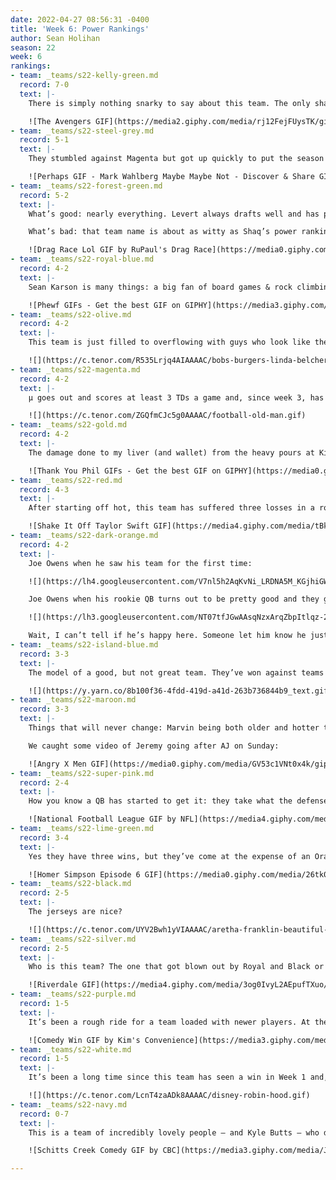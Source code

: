 ```yaml
---
date: 2022-04-27 08:56:31 -0400
title: 'Week 6: Power Rankings'
author: Sean Holihan
season: 22
week: 6
rankings:
- team: _teams/s22-kelly-green.md
  record: 7-0
  text: |-
    There is simply nothing snarky to say about this team. The only shade to throw is at all the other captains and QBs for allowing the DCGFFL’s version of the Avengers to get assembled right in front of them.

    ![The Avengers GIF](https://media2.giphy.com/media/rj12FejFUysTK/giphy.gif?cid=790b761170144134eff02cff1718724a1f709ee84786f116&rid=giphy.gif&ct=g)
- team: _teams/s22-steel-grey.md
  record: 5-1
  text: |-
    They stumbled against Magenta but got up quickly to put the season back on track with a win against Easy Lei. With three games left against .500 or below teams, could Buns of Steel find itself coasting into a playoff bye and maybe a fun rematch of Waggoner v. Hunt?

    ![Perhaps GIF - Mark Wahlberg Maybe Maybe Not - Discover & Share GIFs](https://c.tenor.com/XrngRMJ-R14AAAAd/mark-wahlberg-maybe.gif)
- team: _teams/s22-forest-green.md
  record: 5-2
  text: |-
    What’s good: nearly everything. Levert always drafts well and has put together a solid team. I could watch Holleran sling submarine passes to Ocho all day long.

    What’s bad: that team name is about as witty as Shaq’s power rankings.

    ![Drag Race Lol GIF by RuPaul's Drag Race](https://media0.giphy.com/media/QB3dLc8E0J8uSv6L3s/giphy.gif?cid=790b7611afe8b0d001e13c56a07444cf782416627db77e97&rid=giphy.gif&ct=g)
- team: _teams/s22-royal-blue.md
  record: 4-2
  text: |-
    Sean Karson is many things: a big fan of board games & rock climbing, a nice guy, a very angry dodgeball player, and incredibly happy Oriya is back taking snaps behind center.

    ![Phewf GIFs - Get the best GIF on GIPHY](https://media3.giphy.com/media/EDt1m8p5hqXG8/giphy.gif)
- team: _teams/s22-olive.md
  record: 4-2
  text: |-
    This team is just filled to overflowing with guys who look like they just want to watch a ballgame in peace without anyone talking to them.

    ![](https://c.tenor.com/R535Lrjq4AIAAAAC/bobs-burgers-linda-belcher.gif)
- team: _teams/s22-magenta.md
  record: 4-2
  text: |-
    μ goes out and scores at least 3 TDs a game and, since week 3, has held opposing offenses to under 18 points a game - and that includes #2’s Buns of Steel. If this team filled with DCGFFL’s 2016 All Stars stays healthy, they could actually win the whole thing.

    ![](https://c.tenor.com/ZGQfmCJc5g0AAAAC/football-old-man.gif)
- team: _teams/s22-gold.md
  record: 4-2
  text: |-
    The damage done to my liver (and wallet) from the heavy pours at Kiki pales in comparison to the destruction Gold did to my team on Sunday. At least they were pleasant while doing it.

    ![Thank You Phil GIFs - Get the best GIF on GIPHY](https://media0.giphy.com/media/soFDqwoP0I6M8/giphy.gif)
- team: _teams/s22-red.md
  record: 4-3
  text: |-
    After starting off hot, this team has suffered three losses in a row. Can they make it back to the top of the power rankings? Not if some of their best players take off mid-game to play softball. With two tough games ahead, Red needs to

    ![Shake It Off Taylor Swift GIF](https://media4.giphy.com/media/tBkfTumqhdrry/giphy.gif?cid=790b76114952a419641d9600c0ce71eae5507495c8b1217c&rid=giphy.gif&ct=g)
- team: _teams/s22-dark-orange.md
  record: 4-2
  text: |-
    Joe Owens when he saw his team for the first time:

    ![](https://lh4.googleusercontent.com/V7nl5h2AqKvNi_LRDNA5M_KGjhiGWNdY5qe6dD3N2_hL-dVqIbwSMPFripFcFkomfcNn6u_jM0u_RGMszBBpAUxeG7g5bgfCtS1xRqLDrLGFILsExMT596oM8T_adU1b2M7ULXAW =174x324)

    Joe Owens when his rookie QB turns out to be pretty good and they go 4-2:

    ![](https://lh3.googleusercontent.com/NT07tfJGwAAsqNzxArqZbpItlqz-2yx-Gw-vWO3v_Y_6Mj9naXMie91jZcRB7EQKXDzwkkUWhN6VNG_DqmJTimXqqbtg25QI1LyqqKFPX3Mw8gJSJy-Q3Hc7xVtRwVx6XQLzYf-B =218x276)

    Wait, I can’t tell if he’s happy here. Someone let him know he just won.
- team: _teams/s22-island-blue.md
  record: 3-3
  text: |-
    The model of a good, but not great team. They’ve won against teams they should beat (including a forfeit, a gift from Lime Green) and lost to teams with a .500 record or better. Next week’s doubleheader against Magenta and Maroon will let everyone know if Jim is just looking forward to another Beach Bowl championship or if he can steer this ship towards a deep playoff run.

    ![](https://y.yarn.co/8b100f36-4fdd-419d-a41d-263b736844b9_text.gif)
- team: _teams/s22-maroon.md
  record: 3-3
  text: |-
    Things that will never change: Marvin being both older and hotter than all of us, Hiebing greeting you with a bear hug, and Steslicki acting like an absolute lunatic on the field.

    We caught some video of Jeremy going after AJ on Sunday:

    ![Angry X Men GIF](https://media0.giphy.com/media/GV53c1VNt0x4k/giphy.gif?cid=790b7611df3687b9344ad440ce5abc568adc582a0b60e059&rid=giphy.gif&ct=g)
- team: _teams/s22-super-pink.md
  record: 2-4
  text: |-
    How you know a QB has started to get it: they take what the defense gives them. I think I saw Cameron throw eight 5 and Outs, in a row, to Stacey on Sunday. God help the other teams in this league if he becomes our own Josh Allen.

    ![National Football League GIF by NFL](https://media4.giphy.com/media/twyrWnFx9FKZpvWXJX/giphy.gif?cid=790b7611f3a7d0f97bab580ee9cdd1f3d50bd86a05870e31&rid=giphy.gif&ct=g)
- team: _teams/s22-lime-green.md
  record: 3-4
  text: |-
    Yes they have three wins, but they’ve come at the expense of an Orange team without their starting QB and two others with a combined 2-12 record. However, putting 34+ points on the board in every game you win isn’t exactly easy. Don’t sleep on this team - unless you catch them napping.

    ![Homer Simpson Episode 6 GIF](https://media0.giphy.com/media/26tk0Z9VB2YcPpoYM/giphy.gif?cid=790b76116f2c64a05433d8a7db12d64a280c33ebe343afc0&rid=giphy.gif&ct=g)
- team: _teams/s22-black.md
  record: 2-5
  text: |-
    The jerseys are nice?

    ![](https://c.tenor.com/UYV2Bwh1yVIAAAAC/aretha-franklin-beautiful-gowns.gif)
- team: _teams/s22-silver.md
  record: 2-5
  text: |-
    Who is this team? The one that got blown out by Royal and Black or the one that nearly beat Red and Olive? I don’t really know or care but there is a very large attractive man on this team who likes to demolish blockers and had all of the Peritwinkles yelling “Ruin Me” as our battle cry. #meattrainforever.

    ![Riverdale GIF](https://media4.giphy.com/media/3og0IvyL2AEpufTXuo/giphy.gif?cid=790b7611d8f231bd59aa68d46ff06da1e5caf1ebff0cf3cd&rid=giphy.gif&ct=g)
- team: _teams/s22-purple.md
  record: 1-5
  text: |-
    It’s been a rough ride for a team loaded with newer players. At the very least, we remain a f***ing delight.

    ![Comedy Win GIF by Kim's Convenience](https://media3.giphy.com/media/1AeAozXndVIG6ze0PW/giphy.gif?cid=790b761152437a9363d99ec69c117edec6484a8e1b8e9717&rid=giphy.gif&ct=g)
- team: _teams/s22-white.md
  record: 1-5
  text: |-
    It’s been a long time since this team has seen a win in Week 1 and, along the way, opposing teams have hung up at least 4 TDs a game on them. It was nice to see Andy Pratt back at QB for a day though.

    ![](https://c.tenor.com/LcnT4zaADk8AAAAC/disney-robin-hood.gif)
- team: _teams/s22-navy.md
  record: 0-7
  text: |-
    This is a team of incredibly lovely people – and Kyle Butts – who deserve better than going winless. Week 7’s most exciting game? Navy vs. White. It’s gonna be like watching our very own battle for next year’s first overall pick.

    ![Schitts Creek Comedy GIF by CBC](https://media3.giphy.com/media/JmIGZnwAnbrXXvAfpj/giphy.gif?cid=790b7611c90364ba5097b03186f5438df9195ef72302dc4e&rid=giphy.gif&ct=g)

---
```

